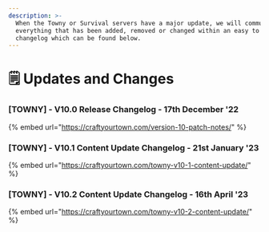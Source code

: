 ```yaml
---
description: >-
  When the Towny or Survival servers have a major update, we will communicate
  everything that has been added, removed or changed within an easy to use
  changelog which can be found below.
---
```


# 🗒 Updates and Changes

### \[TOWNY] - V10.0 Release Changelog - 17th December '22

{% embed url="https://craftyourtown.com/version-10-patch-notes/" %}

### \[TOWNY] - V10.1 Content Update Changelog - 21st January '23

{% embed url="https://craftyourtown.com/towny-v10-1-content-update/" %}

### \[TOWNY] - V10.2 Content Update Changelog - 16th April '23

{% embed url="https://craftyourtown.com/towny-v10-2-content-update/" %}

